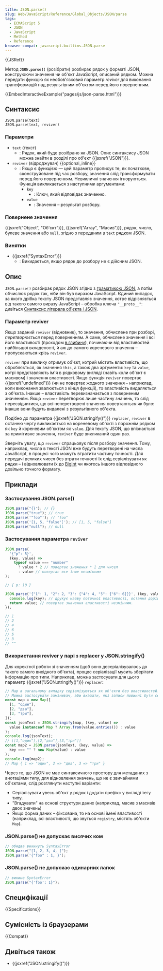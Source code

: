 ```yaml
---
title: JSON.parse()
slug: Web/JavaScript/Reference/Global_Objects/JSON/parse
tags:
  - ECMAScript 5
  - JSON
  - JavaScript
  - Method
  - Reference
browser-compat: javascript.builtins.JSON.parse
---
```


{{JSRef}}

Метод **`JSON.parse()`** (розібрати) розбирає рядок у форматі JSON, конструюючи значення чи об'єкт JavaScript, описаний рядком. Можна передати функцію як необов'язковий параметр _reviver_ для виконання трансформацій над результівним об'єктом перед його поверненням.

{{EmbedInteractiveExample("pages/js/json-parse.html")}}

## Синтаксис

```js-nolint
JSON.parse(text)
JSON.parse(text, reviver)
```

### Параметри

- `text` (текст)
  - : Рядок, який буде розібрано як JSON. Опис синтаксису JSON можна знайти в розділі про об'єкт {{jsxref("JSON")}}.
- `reviver` (відроджувач) {{optional_inline}}
  - : Якщо є функцією — цей параметр прописує те, як початкове, сконструйоване під час розбору, значення слід трансформувати перед його поверненням. Невикличні значення ігноруються. Функція викликається з наступними аргументами:
    - `key`
      - : Ключ, який відповідає значенню.
    - `value`
      - : Значення – результат розбору.

### Повернене значення

{{jsxref("Object", "Об'єкт")}}, {{jsxref("Array", "Масив")}}, рядок, число, булеве значення або `null`, згідно з переданим в `text` рядком JSON.

### Винятки

- {{jsxref("SyntaxError")}}
  - : Викидається, якщо рядок до розбору не є дійсним JSON.

## Опис

`JSON.parse()` розбирає рядок JSON згідно з [граматикою JSON](/uk/docs/Web/JavaScript/Reference/Global_Objects/JSON#full_json_grammar), а потім обчислює рядок так, ніби він був виразом JavaScript. Єдиний випадок, за якого дрібка тексту JSON представляє значення, котре відрізняється від такого самого виразу JavaScript – обробка ключа `"__proto__"`: дивіться [Синтаксис літерала об'єкта і JSON](/uk/docs/Web/JavaScript/Reference/Operators/Object_initializer#syntaksys-literala-obiekta-i-json).

### Параметр reviver

Якщо заданий `reviver` (відновник), то значення, обчислене при розборі, _перетворюється_ перед поверненням. А саме, обчислене значення і всі його властивості (проходом [в глибину](https://uk.wikipedia.org/wiki/%D0%9F%D0%BE%D1%88%D1%83%D0%BA_%D1%83_%D0%B3%D0%BB%D0%B8%D0%B1%D0%B8%D0%BD%D1%83)), починаючи від властивостей найбільшої вкладеності, й аж до самого кореневого значення – пропускаються крізь `reviver`.

`reviver` при виклику отримує об'єкт, котрий містить властивість, що обробляється, як значення `this`, а також два аргументи: `key` та `value`, котрі представляють ім'я в рядковому вигляді (навіть коли об'єкт є масивом) і значення властивості. Якщо функція `reviver` повертає {{jsxref("undefined")}} (чи не повертає жодного значення – наприклад, коли виконання звалюється з кінця функції), то властивість видаляється з об'єкта. Інакше – властивість перевизначається з поверненим значенням. Якщо `reviver` перетворює лише частину значень, то слід пересвідчитися, що всі неперетворені значення повертаються як було: інакше вони будуть видалені з результівного об'єкта.

Подібно до параметра {{jsxref("JSON.stringify()")}} `replacer`, `reviver` в останню чергу викликається на кореневому об'єкті з порожнім рядком як `key` й кореневим об'єктом як `value`. Для тексту JSON, що впізнається за примітивне значення, `reviver` буде викликаний один раз.

Зверніть увагу, що `reviver` спрацьовує після розбору значення. Тому, наприклад, числа в тексті JSON вже будуть перетворені на числа JavaScript, в процесі чого можуть втратити частину точності. Для передачі великих чисел без втрати точності їх слід серіалізувати як рядки – і відновлювати їх до [BigInt](/uk/docs/Web/JavaScript/Reference/Global_Objects/BigInt) чи якогось іншого відповідного довільно точного формату.

## Приклади

### Застосування JSON.parse()

```js
JSON.parse("{}"); // {}
JSON.parse("true"); // true
JSON.parse('"foo"'); // "foo"
JSON.parse('[1, 5, "false"]'); // [1, 5, "false"]
JSON.parse("null"); // null
```

### Застосування параметра `reviver`

```js
JSON.parse(
  '{"p": 5}',
  (key, value) =>
    typeof value === "number"
      ? value * 2 // повертає значення * 2 для чисел
      : value // повертає все інше незмінним
);

// { p: 10 }

JSON.parse('{"1": 1, "2": 2, "3": {"4": 4, "5": {"6": 6}}}', (key, value) => {
  console.log(key); // друкує назву поточної властивості, остання дорівнює "".
  return value; // повертає значення властивості незмінним.
});

// 1
// 2
// 4
// 6
// 5
// 3
// ""
```

### Використання reviver у парі з replacer у JSON.stringify()

Для коректної роботи зі значенням (щоб воно десеріалізувалось до такого самого вихідного об'єкта), процес серіалізації мусить зберігати інформацію про типи. Наприклад, можна застосувати для цього параметр {{jsxref("JSON.stringify()")}} `replacer`:

```js
// Map в загальному випадку серіалізуються як об'єкти без властивостей.
// Можна застосувати замінювач, аби вказати, які записи повинні бути серіалізовані.
const map = new Map([
  [1, "один"],
  [2, "два"],
  [3, "три"],
]);
const jsonText = JSON.stringify(map, (key, value) =>
  value instanceof Map ? Array.from(value.entries()) : value
);
console.log(jsonText);
// [[1,"один"],[2,"два"],[3,"три"]]
const map2 = JSON.parse(jsonText, (key, value) =>
  key === "" ? new Map(value) : value
);
console.log(map2);
// Map { 1 => "один", 2 => "два", 3 => "три" }
```

Через те, що JSON не має синтаксичного простору для метаданих з анотаціями типу, для відновлення значень, що не є звичайними об'єктами, слід розглянути наступні варіанти:

- Серіалізувати увесь об'єкт у рядок і додати префікс у вигляді тегу типу.
- "Вгадувати" на основі структури даних (наприклад, масив з масивів двох значень)
- Якщо форма даних – фіксована, то на основі імені властивості (наприклад, всі властивості, що звуться `registry`, містять об'єкти `Map`).

### JSON.parse() не допускає висячих ком

```js example-bad
// обидва викинуть SyntaxError
JSON.parse("[1, 2, 3, 4, ]");
JSON.parse('{"foo" : 1, }');
```

### JSON.parse() не допускає одинарних лапок

```js example-bad
// викине SyntaxError
JSON.parse("{'foo': 1}");
```

## Специфікації

{{Specifications}}

## Сумісність із браузерами

{{Compat}}

## Дивіться також

- {{jsxref("JSON.stringify()")}}
